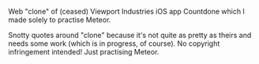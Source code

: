 Web "clone" of (ceased) Viewport Industries iOS app Countdone which I made solely to practise Meteor.

Snotty quotes around "clone" because it's not quite as pretty as theirs and needs some work (which is in progress, of course). No copyright infringement intended! Just practising Meteor.
